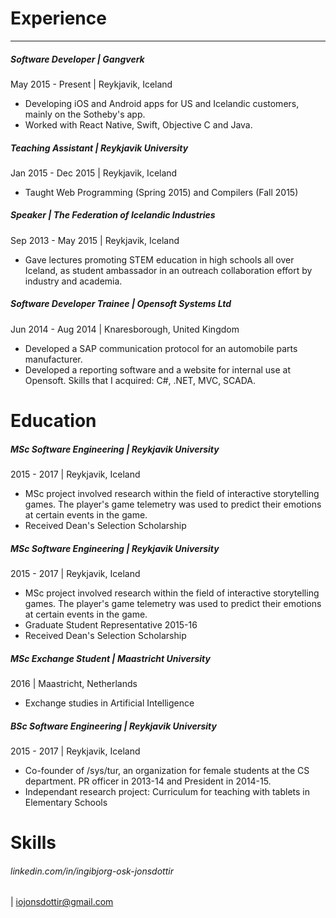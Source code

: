# Experience
___
##### **Software Developer** | Gangverk
May 2015 - Present | Reykjavik, Iceland
- Developing iOS and Android apps for US and Icelandic customers, mainly on the Sotheby's app.
- Worked with React Native, Swift, Objective C and Java.

##### **Teaching Assistant** | Reykjavik University
Jan 2015 - Dec 2015 | Reykjavik, Iceland
- Taught Web Programming (Spring 2015) and Compilers (Fall 2015)

##### **Speaker** | The Federation of Icelandic Industries
Sep 2013 - May 2015 | Reykjavik, Iceland
- Gave lectures promoting STEM education in high schools all over Iceland, as student ambassador in an outreach collaboration effort by industry and academia.

##### **Software Developer Trainee** | Opensoft Systems Ltd
Jun 2014 - Aug 2014 | Knaresborough, United Kingdom
- Developed a SAP communication protocol for an automobile parts manufacturer. 
- Developed a reporting software and a website for internal use at Opensoft. Skills that I acquired: C#, .NET, MVC, SCADA.

# Education
##### **MSc Software Engineering** | Reykjavik University
2015 - 2017 | Reykjavik, Iceland
- MSc project involved research within the field of interactive storytelling games. The player's game telemetry was used to predict their emotions at certain events in the game.
- Received Dean's Selection Scholarship

##### **MSc Software Engineering** | Reykjavik University
2015 - 2017 | Reykjavik, Iceland
- MSc project involved research within the field of interactive storytelling games. The player's game telemetry was used to predict their emotions at certain events in the game.
- Graduate Student Representative 2015-16
- Received Dean's Selection Scholarship

##### **MSc Exchange Student** | Maastricht University
2016 | Maastricht, Netherlands
- Exchange studies in Artificial Intelligence

##### **BSc Software Engineering** | Reykjavik University
2015 - 2017 | Reykjavik, Iceland
- Co-founder of /sys/tur, an organization for female students at the CS department. PR officer in 2013-14 and President in 2014-15.
- Independant research project: Curriculum for teaching with tablets in Elementary Schools

# Skills

###### linkedin.com/in/ingibjorg-osk-jonsdottir
 | iojonsdottir@gmail.com

